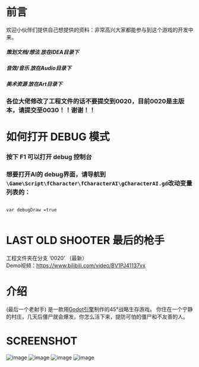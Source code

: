 
# 前言
欢迎小伙伴们提供自己想提供的资料：非常高兴大家都能参与到这个游戏的开发中来。
##### 策划文档/想法 放在IDEA目录下
##### 音效/音乐 放在Audio目录下
##### 美术资源 放在Art目录下
### 各位大佬修改了工程文件的话不要提交到0020，目前0020是主版本，请提交至0030！！谢谢！！

# 如何打开 DEBUG 模式

### 按下 F1 可以打开 debug 控制台
### 想要打开AI的 debug界面，请导航到 ` \Game\Script\fCharacter\fCharacterAI\gCharacterAI.gd `改动变量列表的：
```Gdscript
 
var debugDraw =true
 
```


# LAST OLD SHOOTER 最后的枪手
工程文件夹在分支 ‘0020’ （最新）\
Demo视频：https://www.bilibili.com/video/BV1PJ41137vx

# 介绍
(最后一个老射手) 是一款用[Godot引擎](https://godotengine.org)制作的45°战略生存游戏。
你住在一个宁静的村庄，几天后僵尸就会爆发。你怎么活下来，提防可怕的僵尸和不友善的人。

# SCREENSHOT
![image](https://github.com/chunchuna/LastOldShooter/blob/master/Demo/a.gif)
![image](https://github.com/chunchuna/LastOldShooter/blob/master/Demo/c.png)
![image](https://github.com/chunchuna/LastOldShooter/blob/master/Demo/b.png)
![image](https://github.com/chunchuna/LastOldShooter/blob/master/Demo/screenshoot1.png)



